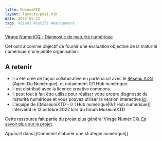 ```yaml
---
title: MuseumXTD
layout: layouts/post.njk
date: 2022-05-22
tags: #liens #outils #management
---
```


[Virage NumeriCQ - Diagnostic de maturité numérique](https://docs.google.com/spreadsheets/d/1d77BekbvXFDBTZjhSDKhZvQjIY2dtMNPZPDiyw-Nq2Y/edit#gid=963154001)

Cet outil a comme objectif de fournir une évaluation objective de la maturité numérique d'une petite organisation. 

## A retenir
- Il a été créé de façon collaborative en partenariat avec le [Réseau ADN](https://wiki.reseauadn.ca/wiki/%C3%80_propos_du_R%C3%A9seau_ADN) (Agent Du Numérique), et notamment 0/1 Hub numérique. 
- Il est distribué avec la licence creative commons.
- Il peut tout à fait être utilisé pour réaliser votre propre diagnostic de maturité numérique et vous pouvez utiliser la version interactive [ici](https://viragenumeriqc.com/formations/). 
- L'équipe de [[MuseumXTD - 0 1 Hub numérique|0/1 Hub numérique]] intervient le 12 octobre 2022 lors du forum MuseumXTD


Cette ressource fait partie du projet plus général Virage NumériCQ. [En savoir plus sur le projet](obsidian://open?vault=MuseumXTD%20(site%20internet)&file=Virage%20NumeriCQ). 

Apparaît dans [[Comment élaborer une stratégie numérique]]